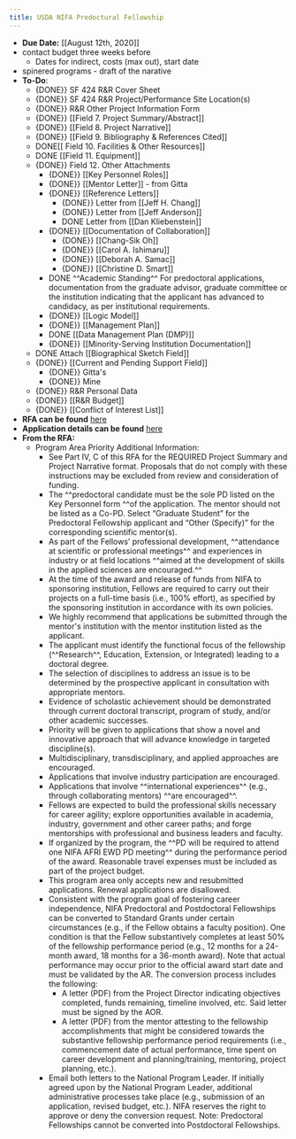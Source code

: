 ```yaml
---
title: USDA NIFA Predoctural Fellowship
---
```


- **Due Date:** [[August 12th, 2020]]
- contact budget three weeks before
	- Dates for indirect, costs (max out), start date
- spinered programs - draft of the narative
- **To-Do**:
	- {DONE}} SF 424 R&R Cover Sheet
	- {DONE}} SF 424 R&R Project/Performance Site Location(s)
	- {DONE}} R&R Other Project Information Form
	- {DONE}} [[Field 7. Project Summary/Abstract]]
	- {DONE}} [[Field 8. Project Narrative]]
	- {DONE}} [[Field 9. Bibliography & References Cited]]
	- DONE[[ Field 10. Facilities & Other Resources]]
	- DONE [[Field 11. Equipment]]
	- {DONE}} Field 12. Other Attachments
		- {DONE}} [[Key Personnel Roles]]
		- {DONE}} [[Mentor Letter]] - from Gitta
		- {DONE}} [[Reference Letters]]
			- {DONE}} Letter from [[Jeff H. Chang]]
			- {DONE}} Letter from [[Jeff Anderson]]
			- DONE Letter from [[Dan Kliebenstein]]
		- {DONE}} [[Documentation of Collaboration]]
			- {DONE}} [[Chang-Sik Oh]]
			- {DONE}} [[Carol A. Ishimaru]]
			- {DONE}} [[Deborah A. Samac]]
			- {DONE}} [[Christine D. Smart]]
		- DONE  ^^Academic Standing^^ For predoctoral applications, documentation from the graduate advisor, graduate committee or the institution indicating that the applicant has advanced to candidacy, as per institutional requirements.
		- {DONE}} [[Logic Model]]
		- {DONE}} [[Management Plan]]
		- DONE [[Data Management Plan (DMP)]]
		- {DONE}} [[Minority-Serving Institution Documentation]]
	- DONE Attach [[Biographical Sketch Field]]
	- {DONE}} [[Current and Pending Support Field]]
		- {DONE}} Gitta's
		- {DONE}} Mine
	- {DONE}} R&R Personal Data
	- {DONE}} [[R&R Budget]]
	- {DONE}} [[Conflict of Interest List]]
- **RFA can be found** [here](https://nifa.usda.gov/sites/default/files/rfa/FY2020-ARFI-EWD-RFA.pdf)
- **Application details can be found** [here](https://nifa.usda.gov/sites/default/files/resource/EWD-RFA-Addl-Info-Part-IVC.pdf)
- **From the RFA:**
	- Program Area Priority Additional Information:
		- See Part IV, C of this RFA for the REQUIRED Project Summary and Project Narrative format. Proposals that do not comply with these instructions may be excluded from review and consideration of funding.
		- The ^^predoctoral candidate must be the sole PD listed on the Key Personnel form ^^of the application. The mentor should not be listed as a Co-PD. Select “Graduate Student” for the Predoctoral Fellowship applicant and “Other (Specify)” for the corresponding scientific mentor(s).
		- As part of the Fellows’ professional development, ^^attendance at scientific or professional meetings^^ and experiences in industry or at field locations ^^aimed at the development of skills in the applied sciences are encouraged.^^
		- At the time of the award and release of funds from NIFA to sponsoring institution, Fellows are required to carry out their projects on a full-time basis (i.e., 100% effort), as specified by the sponsoring institution in accordance with its own policies.
		- We highly recommend that applications be submitted through the mentor's institution with the mentor institution listed as the applicant.
		- The applicant must identify the functional focus of the fellowship (^^Research^^, Education, Extension, or Integrated) leading to a doctoral degree.
		- The selection of disciplines to address an issue is to be determined by the prospective applicant in consultation with appropriate mentors.
		- Evidence of scholastic achievement should be demonstrated through current doctoral transcript, program of study, and/or other academic successes.
		- Priority will be given to applications that show a novel and innovative approach that will advance knowledge in targeted discipline(s).
		- Multidisciplinary, transdisciplinary, and applied approaches are encouraged.
		- Applications that involve industry participation are encouraged.
		- Applications that involve ^^international experiences^^ (e.g., through collaborating mentors) ^^are encouraged^^.
		- Fellows are expected to build the professional skills necessary for career agility; explore opportunities available in academia, industry, government and other career paths; and forge mentorships with professional and business leaders and faculty.
		- If organized by the program, the ^^PD will be required to attend one NIFA AFRI EWD PD meeting^^ during the performance period of the award. Reasonable travel expenses must be included as part of the project budget.
		- This program area only accepts new and resubmitted applications. Renewal applications are disallowed.
		- Consistent with the program goal of fostering career independence, NIFA Predoctoral and Postdoctoral Fellowships can be converted to Standard Grants under certain circumstances (e.g., if the Fellow obtains a faculty position). One condition is that the Fellow substantively completes at least 50% of the fellowship performance period (e.g., 12 months for a 24-month award, 18 months for a 36-month award). Note that actual performance may occur prior to the official award start date and must be validated by the AR. The conversion process includes the following:
			- A letter (PDF) from the Project Director indicating objectives completed, funds remaining, timeline involved, etc. Said letter must be signed by the AOR.
			- A letter (PDF) from the mentor attesting to the fellowship accomplishments that might be considered towards the substantive fellowship performance period requirements (i.e., commencement date of actual performance, time spent on career development and planning/training, mentoring, project planning, etc.).
		- Email both letters to the National Program Leader. If initially agreed upon by the National Program Leader, additional administrative processes take place (e.g., submission of an application, revised budget, etc.). NIFA reserves the right to approve or deny the conversion request. Note: Predoctoral Fellowships cannot be converted into Postdoctoral Fellowships.